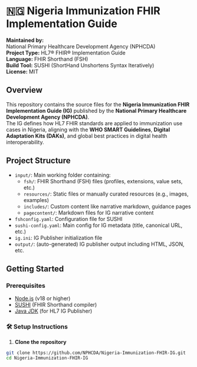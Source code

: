 # 🇳🇬 Nigeria Immunization FHIR Implementation Guide

**Maintained by:**  
National Primary Healthcare Development Agency (NPHCDA)  
**Project Type:** HL7® FHIR® Implementation Guide  
**Language:** FHIR Shorthand (FSH)  
**Build Tool:** SUSHI (ShortHand Unshortens Syntax Iteratively)  
**License:** MIT

## Overview

This repository contains the source files for the **Nigeria Immunization FHIR Implementation Guide (IG)** published by the **National Primary Healthcare Development Agency (NPHCDA)**.  
The IG defines how HL7 FHIR standards are applied to immunization use cases in Nigeria, aligning with the **WHO SMART Guidelines**, **Digital Adaptation Kits (DAKs)**, and global best practices in digital health interoperability.

## Project Structure

- `input/`: Main working folder containing:
  - `fsh/`: FHIR Shorthand (FSH) files (profiles, extensions, value sets, etc.)
  - `resources/`: Static files or manually curated resources (e.g., images, examples)
  - `includes/`: Custom content like narrative markdown, guidance pages
  - `pagecontent/`: Markdown files for IG narrative content
- `fshconfig.yaml`: Configuration file for SUSHI
- `sushi-config.yaml`: Main config for IG metadata (title, canonical URL, etc.)
- `ig.ini`: IG Publisher initialization file
- `output/`: (auto-generated) IG publisher output including HTML, JSON, etc.

## Getting Started

### Prerequisites

- [Node.js](https://nodejs.org/) (v18 or higher)
- [SUSHI](https://fshschool.org/docs/sushi/) (FHIR Shorthand compiler)
- [Java JDK](https://adoptopenjdk.net/) (for HL7 IG Publisher)

### 🛠️ Setup Instructions

1. **Clone the repository**

```bash
git clone https://github.com/NPHCDA/Nigeria-Immunization-FHIR-IG.git
cd Nigeria-Immunization-FHIR-IG
